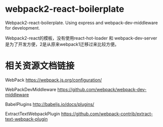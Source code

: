 # webpack2-react-boilerplate
Webpack2-react-boilerplate. Using express and webpack-dev-middleware for development.

Webpack2-react的模板，没有使用react-hot-loader 和 webpack-dev-server 是为了开发方便，2是从原来webpack1迁移过来比较方便。

# 相关资源文档链接

WebPack https://webpack.js.org/configuration/

WebPackDevMiddleware https://github.com/webpack/webpack-dev-middleware

BabelPlugins http://babeljs.io/docs/plugins/

ExtractTextWebpackPlugin https://github.com/webpack-contrib/extract-text-webpack-plugin
